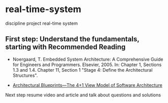# real-time-system
 discipline project real-time system

## First step: Understand the fundamentals, starting with Recommended Reading

- Noergaard, T. Embedded System Architecture: A Comprehensive Guide for Engineers and Programmers. Elsevier, 2005.
In: Chapter 1, Sections 1.3 and 1.4. Chapter 11, Section 1 "Stage 4: Define the Architectural Structures".

- [Architectural Blueprints—The 4+1 View Model of Software Architecture](../../resources/4+1view-architecture.pdf)

Next step resume video and article and talk about questions and solutions
